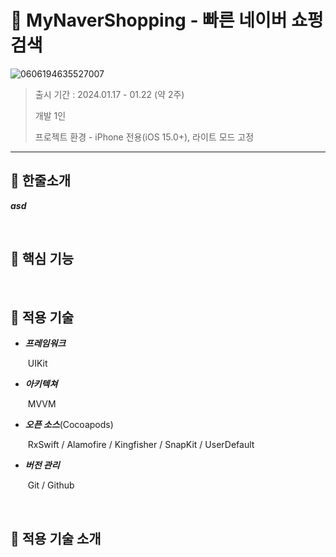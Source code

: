 # 🔎 **MyNaverShopping - 빠른 네이버 쇼펑 검색**

![0606194635527007](https://github.com/Jin0331/MyNaverShopping/assets/42958809/4339dc66-1b1f-492d-b8be-4f20f151ed30)

> 출시 기간 : 2024.01.17 - 01.22 (약 2주)
>
> 개발 1인
>
> 프로젝트 환경 - iPhone 전용(iOS 15.0+), 라이트 모드 고정

---

## 🔎 **한줄소개**

***asd***

<br>

## 🔎 **핵심 기능**

<br>


## 🔎 **적용 기술**

* ***프레임워크***

  ​	UIKit

* ***아키텍쳐***

  ​	MVVM

* ***오픈 소스***(Cocoapods)

  ​	RxSwift / Alamofire / Kingfisher / SnapKit / UserDefault

* ***버전 관리***

  ​	Git / Github

<br>

## 🔎 **적용 기술 소개**

